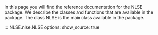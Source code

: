 In this page you will find the reference documentation for the NLSE package.
We describe the classes and functions that are available in the package.
The class NLSE is the main class available in the package.


::: NLSE.nlse.NLSE
    options:
      show_source: true
